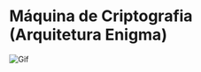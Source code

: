 # Máquina de Criptografia (Arquitetura Enigma)

![Gif](https://github.com/GabrielIDSM/Maquina-de-Criptografia/blob/master/Imagens/gif.gif)
